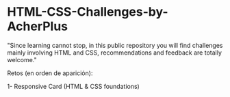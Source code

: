 # HTML-CSS-Challenges-by-AcherPlus
 "Since learning cannot stop, in this public repository you will find challenges mainly involving HTML and CSS, recommendations and feedback are totally welcome."

Retos (en orden de aparición):

1- Responsive Card (HTML & CSS foundations)
